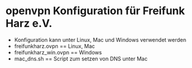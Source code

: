 # openvpn Konfiguration für Freifunk Harz e.V.

- Konfiguration kann unter Linux, Mac und Windows verwendet werden
- freifunkharz.ovpn == Linux, Mac
- freifunkharz_win.ovpn == Windows
- mac_dns.sh == Script zum setzen von DNS unter Mac
